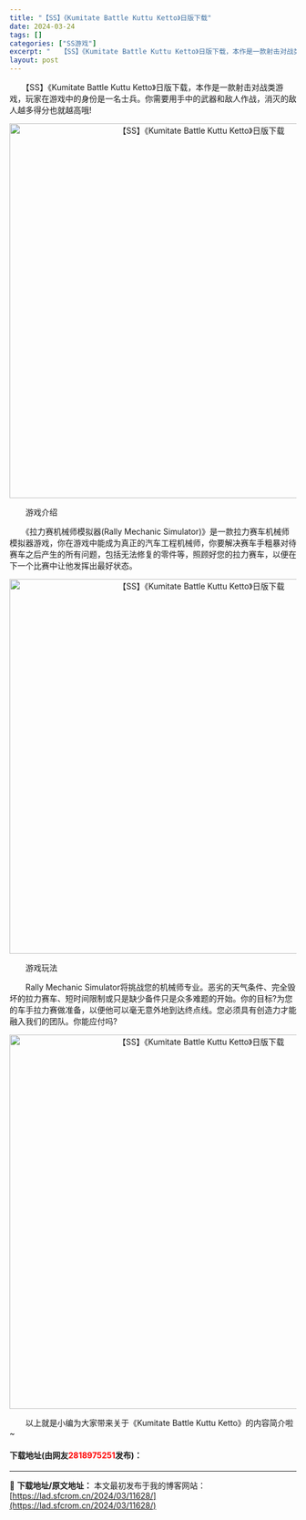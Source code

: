 ```yaml
---
title: "【SS】《Kumitate Battle Kuttu Ketto》日版下载"
date: 2024-03-24
tags: []
categories: ["SS游戏"]
excerpt: "　　【SS】《Kumitate Battle Kuttu Ketto》日版下载，本作是一款射击对战类游戏，玩家在游戏中的身份是一名士兵。你需要用手中的武器和敌人作战，消灭的敌人越多得分也就越高哦! 　　游戏介绍 　　《拉力赛机械师模拟器(Rally Mechanic Simulator)》是一款拉力&hellip;"
layout: post
---
```


 <p>　　【SS】《Kumitate Battle Kuttu Ketto》日版下载，本作是一款射击对战类游戏，玩家在游戏中的身份是一名士兵。你需要用手中的武器和敌人作战，消灭的敌人越多得分也就越高哦!</p> <p align="center"><img align="" border="0" src="https://lad.sfcrom.cn/wp-content/uploads/2024/03/20240323_65feffdce7b76.png" width="658" alt="【SS】《Kumitate Battle Kuttu Ketto》日版下载" /></p> <p>　　游戏介绍</p> <p>　　《拉力赛机械师模拟器(Rally Mechanic Simulator)》是一款拉力赛车机械师模拟器游戏，你在游戏中能成为真正的汽车工程机械师，你要解决赛车手粗暴对待赛车之后产生的所有问题，包括无法修复的零件等，照顾好您的拉力赛车，以便在下一个比赛中让他发挥出最好状态。</p> <p align="center"><img align="" border="0" src="https://lad.sfcrom.cn/wp-content/uploads/2024/03/20240323_65feffdd9b413.png" width="658" alt="【SS】《Kumitate Battle Kuttu Ketto》日版下载" /></p> <p>　　游戏玩法</p> <p>　　Rally Mechanic Simulator将挑战您的机械师专业。恶劣的天气条件、完全毁坏的拉力赛车、短时间限制或只是缺少备件只是众多难题的开始。你的目标?为您的车手拉力赛做准备，以便他可以毫无意外地到达终点线。您必须具有创造力才能融入我们的团队。你能应付吗?</p> <p align="center"><img align="" border="0" src="https://lad.sfcrom.cn/wp-content/uploads/2024/03/20240323_65feffde5a449.png" width="657" alt="【SS】《Kumitate Battle Kuttu Ketto》日版下载" /></p> <p>　　以上就是小编为大家带来关于《Kumitate Battle Kuttu Ketto》的内容简介啦~</p> <p><h4>下载地址(由网友<font color="red">2818975251</font>发布)：</h4></p> 

---
📖 **下载地址/原文地址：** 本文最初发布于我的博客网站：[https://lad.sfcrom.cn/2024/03/11628/](https://lad.sfcrom.cn/2024/03/11628/)
